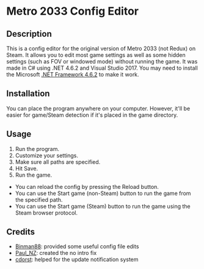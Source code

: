 # Metro 2033 Config Editor

## Description

This is a config editor for the original version of Metro 2033 (not Redux) on Steam.
It allows you to edit most game settings as well as some hidden settings (such as FOV or windowed mode) without running the game.
It was made in C# using .NET 4.6.2 and Visual Studio 2017. You may need to install the Microsoft [.NET Framework 4.6.2](https://www.microsoft.com/en-us/download/details.aspx?id=53344) to make it work.

## Installation

You can place the program anywhere on your computer. However, it'll be easier for game/Steam detection if it's placed in the game directory.

## Usage

1. Run the program.
2. Customize your settings.
3. Make sure all paths are specified.
4. Hit Save.
5. Run the game.

- You can reload the config by pressing the Reload button.
- You can use the Start game (non-Steam) button to run the game from the specified path.
- You can use the Start game (Steam) button to run the game using the Steam browser protocol.

## Credits

- [Binman88](http://www.tested.com/forums/games/10051-metro-2033-pc-config-file-edits/): provided some useful config file edits
- [Paul_NZ](https://community.pcgamingwiki.com/files/file/533-metro-2033-no-intro-fix/): created the no intro fix
- [cdorst](http://twitch.tv/cdorst): helped for the update notification system